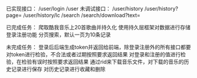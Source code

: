 已实现接口：
/user/login
/user
未调试接口：
/user/history
/user/history?page=
/user/history/lc
/search
/search/download?text=

已完成任务：
爬取酷我音乐上20首歌曲并持久化
使用持久层框架对数据进行存储
登录注册功能
分页搜索，默认一页为10条记录

未完成任务：
登录后后端生成token并返回给前端，除登录注册外的所有接口都要对token进行检验，不合法或者过期按照要求返回结果
对登录和注册的值进行检验，在检验有误时按照要求返回结果
通过rid来下载音乐文件，对下载的音乐的历史记录进行保存
对历史记录进行收藏和删除
